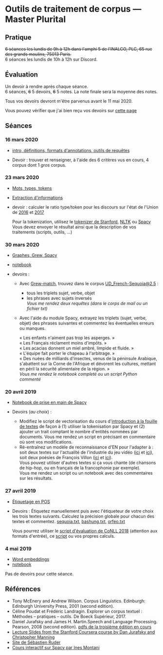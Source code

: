 # Outils de traitement de corpus — Master Plurital

## Pratique

~~6 séances les lundis de 9h à 12h dans l'amphi 5 de l'INALCO, PLC, 65 rue des grands moulins, 75013 Paris.~~  
6 séances les lundis de 10h à 12h sur Discord.

## Évaluation

Un devoir à rendre après chaque séance.  
6 séances, ~~6~~ 5 devoirs, ~~6~~ 5 notes. La note finale sera la moyenne des notes.

Tous vos devoirs devront m'être parvenus avant le 11 mai 2020.

Vous pouvez vérifier que j'ai bien reçu vos devoirs sur [cette page](devoirs-rendus.md)

## Séances

### 16 mars 2020

* [intro, définitions, formats d'annotations, outils de requêtes](outils_corpus-1.html)

* Devoir : trouver et renseigner, à l'aide des 6 critères vus en cours, 4 corpus dont 1 *gros* corpus. 

### 23 mars 2020
* [Mots, types, tokens](outils_corpus-2.html)
* [Extraction d'informations](outils_corpus-3.html)

* devoir : calculer le ratio type/token pour les discours sur l'état de l'Union de [2016](files/stateoftheunion2016.txt) et [2017](files/stateoftheunion2017.txt)

  Pour la tokenization, utilisez le [tokenizer de Stanford](https://nlp.stanford.edu/software/tokenizer.shtml), [NLTK](http://www.nltk.org) ou [Spacy](https://spacy.io/)
  Vous devez envoyer le résultat ainsi que la description de vos traitements (scripts, outils, …)

### 30 mars 2020

* [Graphes, Grew, Spacy](outils_corpus-4.html)
* [notebook](outils_corpus-4.ipynb)

* devoirs : 
  - Avec [Grew-match](http://match.grew.fr/?corpus=UD_French-Sequoia@2.5#), trouvez dans le corpus UD_French-Sequoia@2.5 :
     - tous les triplets sujet, verbe, objet
     - les phrases avec sujets inversés  
  *Vous me rendez deux requêtes (dans le corps de mail ou un fichier txt)*

  - Avec l'aide du module Spacy, extrayez les triplets (sujet, verbe, objet) des phrases suivantes et commentez les éventuelles erreurs ou manques.

    « Les enfants n'aiment pas trop les asperges. »  
    « Les Français réclament moins d'impôts. »  
    « Les acacias donnent un miel ambré, limpide et fluide. »  
    « L'équipe fait porter le chapeau à l'arbitrage. »  
    « Des nuées de milliards d'insectes, venus de la péninsule Arabique, s'abattent sur la Corne de l'Afrique et dévorent les cultures, mettant en péril la sécurité alimentaire de la région. »  
  *Vous me rendez le notebook completé ou un script Python commenté*



### 20 avril 2019

* [Notebook de prise en main de Spacy](outils_corpus-5.ipynb)

* Devoirs (*au choix*) :
  * Modifiez le script de vectorisation du cours d'[introduction à la fouille de textes](https://loicgrobol.github.io/intro-fouille-textes/) de façon à (1) utiliser la tokenisation par Spacy et (2) ajouter un trait comptant le nombre d'entités nommées par documents. Vous me rendez un script en précisant en commentaire où sont vos modifications.
  * Ré-entraînez un modèle de reconnaissance d'EN pour l'adapter à : soit deux textes sur l'actualité de l'industrie du jeu vidéo ([ici](https://www.cnews.fr/vie-numerique/2020-04-09/confinement-le-service-de-jeux-video-stadia-est-gratuit-pendant-deux-mois) et [ici](https://www.20minutes.fr/high-tech/2758007-20200409-google-stadia-lancement-version-gratuite-deux-mois-abonnement-pro-egalement-offerts)), soit deux poésies de François Villon ([ici](https://www.poetica.fr/poeme-5050/francois-villon-ballade-des-dames-du-temps-jadis/) et [ici](https://www.poetica.fr/poeme-5052/francois-villon-ballade-des-seigneurs-du-temps-jadis/)).  
  Vous pouvez utiliser d'autres textes si ça vous chante (de chansons de hip-hop, ou en français de la francophonie par exemple).  
  Vous me rendez un script ou un notebook avec des commentaires sur les résultats.

### 27 avril 2019

* [Étiquetage en POS](outils_corpus-6.html)

* Devoirs : Étiquetez manuellement puis avec l'étiqueteur de votre choix les trois textes suivants. Calculez la précision globale pour chacun des textes et commentez.
[sequoia.txt](files/sequoia.txt), [bashung.txt](files/bashung.txt), [orfeo.txt](files/orfeo.txt)

  Vous pourrez utiliser le [script d'évaluation de CoNLL 2018](http://universaldependencies.org/conll18/evaluation.html) (attention aux formats d'entrée), ce [script](https://github.com/dtuggener/ComparEval/blob/master/pos_tagging/eval_pos_tagger.py) ou vos propres calculs.



### 4 mai 2019

* [Word embeddings](outils_corpus-7.html)
* [notebook](outils_corpus-7.ipynb)

Pas de devoirs pour cette séance.

## Références

  * Tony McEnery and Andrew Wilson. Corpus  Linguistics. Edinburgh: Edinburgh University Press, 2001 (second edition).
  * Céline Poudat et Frédéric Landragin. Explorer un corpus textuel : Méthodes – pratiques – outils. De Boeck Supérieur, 2017.
  * Daniel Jurafsky and James H. Martin.Speech and Language Processing. Pearson, 2008 (second edition). [pdfs de la troisième édition en cours](https://web.stanford.edu/~jurafsky/slp3/)
  * [Lecture Slides from the Stanford Coursera course by Dan Jurafsky and Christopher Manning](https://web.stanford.edu/~jurafsky/NLPCourseraSlides.html)
  * [Site de Sébastien Ruder](http://ruder.io/)
  * [Cours interactif sur Spacy par Ines Montani](https://course.spacy.io/)
